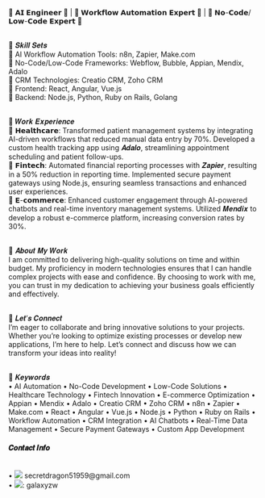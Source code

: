 <!--
**galaxy51959/galaxy51959** is a ✨ _special_ ✨ repository because its `README.md` (this file) appears on your GitHub profile.

Here are some ideas to get you started:

- 🔭 I’m currently working on ...
- 🌱 I’m currently learning ...
- 👯 I’m looking to collaborate on ...
- 🤔 I’m looking for help with ...
- 💬 Ask me about ...
- 📫 How to reach me: ...
- 😄 Pronouns: ...
- ⚡ Fun fact: ...
-->
<p>
  🌟 𝗔𝗜 𝗘𝗻𝗴𝗶𝗻𝗲𝗲𝗿 🌟 | 🌟 𝗪𝗼𝗿𝗸𝗳𝗹𝗼𝘄 𝗔𝘂𝘁𝗼𝗺𝗮𝘁𝗶𝗼𝗻 𝗘𝘅𝗽𝗲𝗿𝘁 🌟 | 🌟 𝗡𝗼-𝗖𝗼𝗱𝗲/𝗟𝗼𝘄-𝗖𝗼𝗱𝗲 𝗘𝘅𝗽𝗲𝗿𝘁 🌟 <br/> <br/>

  🔹 𝑺𝒌𝒊𝒍𝒍 𝑺𝒆𝒕𝒔 <br/>
  💨 AI Workflow Automation Tools: n8n, Zapier, Make.com <br/>
  💨 No-Code/Low-Code Frameworks: Webflow, Bubble, Appian, Mendix, Adalo <br/>
  💨 CRM Technologies: Creatio CRM, Zoho CRM <br/>
  💨 Frontend: React, Angular, Vue.js <br/>
  💨 Backend: Node.js, Python, Ruby on Rails, Golang <br/> <br/>

  🔹 𝑾𝒐𝒓𝒌 𝑬𝒙𝒑𝒆𝒓𝒊𝒆𝒏𝒄𝒆 <br/>
  💨 𝗛𝗲𝗮𝗹𝘁𝗵𝗰𝗮𝗿𝗲: Transformed patient management systems by integrating AI-driven workflows that reduced manual data entry by 70%. Developed a custom health tracking app using 𝑨𝒅𝒂𝒍𝒐, streamlining appointment scheduling and patient follow-ups. <br/>
  💨 𝗙𝗶𝗻𝘁𝗲𝗰𝗵: Automated financial reporting processes with 𝒁𝒂𝒑𝒊𝒆𝒓, resulting in a 50% reduction in reporting time. Implemented secure payment gateways using Node.js, ensuring seamless transactions and enhanced user experiences. <br/>
  💨 𝗘-𝗰𝗼𝗺𝗺𝗲𝗿𝗰𝗲: Enhanced customer engagement through AI-powered chatbots and real-time inventory management systems. Utilized 𝑴𝒆𝒏𝒅𝒊𝒙 to develop a robust e-commerce platform, increasing conversion rates by 30%. <br/> <br/>

  🔹 𝑨𝒃𝒐𝒖𝒕 𝑴𝒚 𝑾𝒐𝒓𝒌 <br/>
  I am committed to delivering high-quality solutions on time and within budget. My proficiency in modern technologies ensures that I can handle complex projects with ease and confidence. By choosing to work with me, you can trust in my dedication to achieving your        business goals efficiently and effectively. <br/> <br/>

  🔹 𝑳𝒆𝒕’𝒔 𝑪𝒐𝒏𝒏𝒆𝒄𝒕 <br/>
  I’m eager to collaborate and bring innovative solutions to your projects. Whether you’re looking to optimize existing processes or develop new applications, I’m here to help. Let’s connect and discuss how we can transform your ideas into reality! <br/> <br/>

  🔹 𝑲𝒆𝒚𝒘𝒐𝒓𝒅𝒔 <br/>
  • AI Automation • No-Code Development • Low-Code Solutions • Healthcare Technology • Fintech Innovation • E-commerce Optimization • Appian • Mendix • Adalo • Creatio CRM • Zoho CRM • n8n • Zapier • Make.com • React • Angular • Vue.js • Node.js • Python • Ruby on Rails   • Workflow Automation • CRM Integration • AI Chatbots • Real-Time Data Management • Secure Payment Gateways • Custom App Development
</p>

<p>
  <h4>𝑪𝒐𝒏𝒕𝒂𝒄𝒕 𝑰𝒏𝒇𝒐</h4> <br />
  • <img src="https://go-skill-icons.vercel.app/api/icons?i=gmail"/> secretdragon51959@gmail.com <br />
  • <img src="https://go-skill-icons.vercel.app/api/icons?i=discord"/>: galaxyzw <br />
</p>
